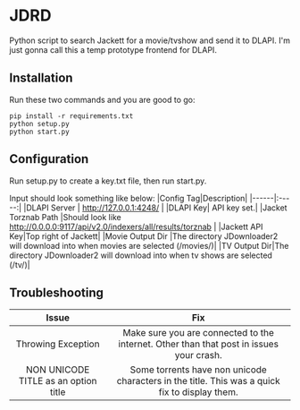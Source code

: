 # JDRD
Python script to search Jackett for a movie/tvshow and send it to DLAPI. I'm just gonna call
this a temp prototype frontend for DLAPI.

## Installation
Run these two commands and you are good to go:
```
pip install -r requirements.txt  
python setup.py
python start.py
```

## Configuration
Run setup.py to create a key.txt file, then run start.py.

Input should look something like below:
|Config Tag|Description|
|------|:-----:|
|DLAPI Server | http://127.0.0.1:4248/ |
|DLAPI Key| API key set.|
|Jacket Torznab Path |Should look like http://0.0.0.0:9117/api/v2.0/indexers/all/results/torznab |
|Jackett API Key|Top right of Jackett|
|Movie Output Dir |The directory JDownloader2 will download into when movies are selected (/movies/)|
|TV Output Dir|The directory JDownloader2 will download into when tv shows are selected (/tv/)|

## Troubleshooting

|Issue|Fix|
|:-----:|:----:|
|Throwing Exception| Make sure you are connected to the internet. Other than that post in issues your crash. |
|NON UNICODE TITLE as an option title| Some torrents have non unicode characters in the title. This was a quick fix to display them. |